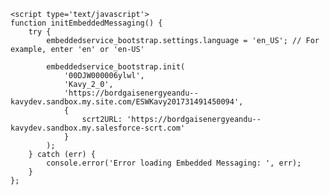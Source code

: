 <html>
	<body>

	<script type='text/javascript'>
	function initEmbeddedMessaging() {
		try {
			embeddedservice_bootstrap.settings.language = 'en_US'; // For example, enter 'en' or 'en-US'

			embeddedservice_bootstrap.init(
				'00DJW000006ylwl',
				'Kavy_2_0',
				'https://bordgaisenergyeandu--kavydev.sandbox.my.site.com/ESWKavy201731491450094',
				{
					scrt2URL: 'https://bordgaisenergyeandu--kavydev.sandbox.my.salesforce-scrt.com'
				}
			);
		} catch (err) {
			console.error('Error loading Embedded Messaging: ', err);
		}
	};
</script>
<script type='text/javascript' src='https://bordgaisenergyeandu--kavydev.sandbox.my.site.com/ESWKavy201731491450094/assets/js/bootstrap.min.js' onload='initEmbeddedMessaging()'></script>

</body>
</html>
